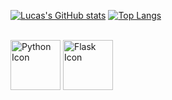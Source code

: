 [![Lucas's GitHub stats](https://github-readme-stats.vercel.app/api?username=Sinuelo&show_icons=true&theme=codeSTACKr&icon_color=ed6905)](https://github.com/Sinuelo/github-readme-stats)
[![Top Langs](https://github-readme-stats.vercel.app/api/top-langs/?username=Sinuelo&theme=codeSTACKr&layout=compact&hide=procfile)](https://github.com/Sinuelo/github-readme-stats)

<div style="display: inline_block"><br> 
            <img    src="https://cdn.jsdelivr.net/gh/devicons/devicon/icons/python/python-original-wordmark.svg" alt="Python Icon" height="80"/>
            <img    src="https://cdn.jsdelivr.net/gh/devicons/devicon/icons/flask/flask-original.svg"  alt="Flask Icon" height="80"/>

  
            
       
          
